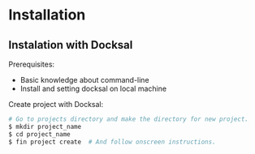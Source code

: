 # Installation

## Instalation with Docksal

Prerequisites:

* Basic knowledge about command-line
* Install and setting docksal on local machine

Create project with Docksal:

  ```bash
  # Go to projects directory and make the directory for new project.
  $ mkdir project_name
  $ cd project_name
  $ fin project create  # And follow onscreen instructions.
  ```
